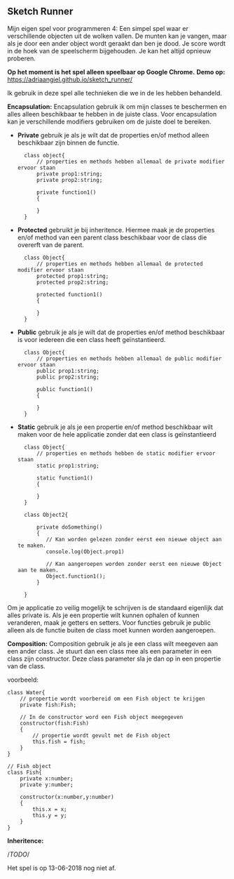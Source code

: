 ## **Sketch Runner**

Mijn eigen spel voor programmeren 4: Een simpel spel waar er verschillende objecten uit
de wolken vallen. De munten kan je vangen, maar als je door een ander object wordt geraakt 
dan ben je dood. Je score wordt in de hoek van de speelscherm bijgehouden. Je kan het altijd
opnieuw proberen. 

**Op het moment is het spel alleen speelbaar op Google Chrome.**
**Demo op:** https://adriaangiel.github.io/sketch_runner/

Ik gebruik in deze spel alle technieken die we in de les hebben behandeld.

**Encapsulation:**
Encapsulation gebruik ik om mijn classes te beschermen en alles alleen beschikbaar te hebben in de juiste class.
Voor encapsulation kan je verschillende modifiers gebruiken om de juiste doel te bereiken. 

* **Private** gebruik je als je wilt dat de properties en/of method alleen beschikbaar zijn binnen de functie.

        class object{
            // properties en methods hebben allemaal de private modifier ervoor staan
            private prop1:string;
            private prop2:string;
            
            private function1()
            {
            
            }
        }

* **Protected** gebruikt je bij inheritence. Hiermee maak je de properties en/of method van een parent class beschikbaar voor de class
die overerft van de parent. 

        class Object{
            // properties en methods hebben allemaal de protected modifier ervoor staan
            protected prop1:string;
            protected prop2:string;
            
            protected function1()
            {
            
            }
        }

* **Public** gebruik je als je wilt dat de properties en/of method beschikbaar is voor iedereen die een class heeft geïnstantieerd.
        
        class Object{
            // properties en methods hebben allemaal de public modifier ervoor staan
            public prop1:string;
            public prop2:string;
            
            public function1()
            {
            
            }
        }


* **Static** gebruik je als je een propertie en/of method beschikbaar wilt maken voor de hele applicatie zonder dat een class is geïnstantieerd

        class Object{
            // properties en methods hebben de static modifier ervoor staan
            static prop1:string;
            
            static function1()
            {
            
            }
        }
        
        class Object2{
            
            private doSomething()
            {
               // Kan worden gelezen zonder eerst een nieuwe object aan te maken. 
               console.log(Object.prop1)
            
               // Kan aangeroepen worden zonder eerst een nieuwe Object aan te maken. 
               Object.function1(); 
            }
            
        }

Om je applicatie zo veilig mogelijk te schrijven is de standaard eigenlijk dat alles private is. Als je een propertie wilt kunnen ophalen of 
kunnen veranderen, maak je getters en setters. Voor functies gebruik je public alleen als de functie buiten de class moet kunnen worden aangeroepen.
 

**Composition:**
Composition gebruik je als je een class wilt meegeven aan een ander class. Je stuurt dan een class mee als een parameter in een class zijn constructor.
Deze class parameter sla je dan op in een propertie van de class.

voorbeeld:
    
    class Water{
        // propertie wordt voorbereid om een Fish object te krijgen
        private fish:Fish;
    
        // In de constructor word een Fish object meegegeven
        constructor(fish:Fish)
        {
            // propertie wordt gevult met de Fish object
            this.fish = fish;
        }
    }
    
    // Fish object
    class Fish{
        private x:number;
        private y:number;
        
        constructor(x:number,y:number)
        {
            this.x = x;
            this.y = y;
        }
    }

**Inheritence:**

/*TODO*/

Het spel is op 13-06-2018 nog niet af.